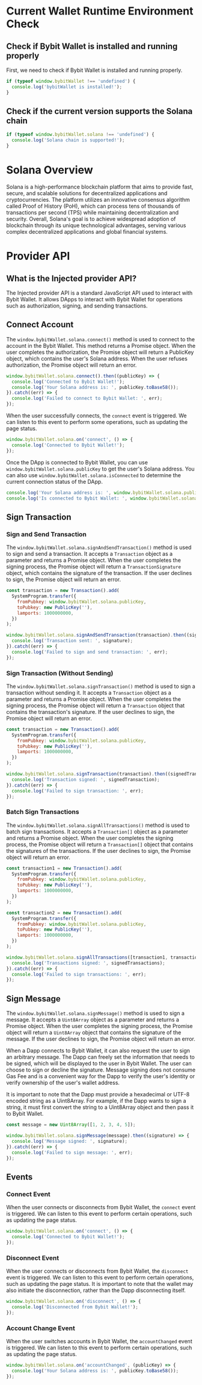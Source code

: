 # Current Wallet Runtime Environment Check

## Check if Bybit Wallet is installed and running properly

First, we need to check if Bybit Wallet is installed and running properly.
```js
if (typeof window.bybitWallet !== 'undefined') {
  console.log('bybitWallet is installed!');
}
```

## Check if the current version supports the Solana chain
```js
if (typeof window.bybitWallet.solana !== 'undefined') {
  console.log('Solana chain is supported!');
}
```

# Solana Overview

Solana is a high-performance blockchain platform that aims to provide fast, secure, and scalable solutions for decentralized applications and cryptocurrencies. The platform utilizes an innovative consensus algorithm called Proof of History (PoH), which can process tens of thousands of transactions per second (TPS) while maintaining decentralization and security. Overall, Solana's goal is to achieve widespread adoption of blockchain through its unique technological advantages, serving various complex decentralized applications and global financial systems.

# Provider API

## What is the Injected provider API?

The Injected provider API is a standard JavaScript API used to interact with Bybit Wallet. It allows DApps to interact with Bybit Wallet for operations such as authorization, signing, and sending transactions.

## Connect Account

The `window.bybitWallet.solana.connect()` method is used to connect to the account in the Bybit Wallet. This method returns a Promise object. When the user completes the authorization, the Promise object will return a PublicKey object, which contains the user's Solana address. When the user refuses authorization, the Promise object will return an error.

```js
window.bybitWallet.solana.connect().then((publicKey) => {
  console.log('Connected to Bybit Wallet!');
  console.log('Your Solana address is: ', publicKey.toBase58());
}).catch((err) => {
  console.log('Failed to connect to Bybit Wallet: ', err);
});
```
When the user successfully connects, the `connect` event is triggered. We can listen to this event to perform some operations, such as updating the page status.

```js
window.bybitWallet.solana.on('connect', () => {
  console.log('Connected to Bybit Wallet!');
});
```
Once the DApp is connected to Bybit Wallet, you can use `window.bybitWallet.solana.publicKey` to get the user's Solana address. You can also use `window.bybitWallet.solana.isConnected` to determine the current connection status of the DApp.

```js
console.log('Your Solana address is: ', window.bybitWallet.solana.publicKey.toBase58());
console.log('Is connected to Bybit Wallet: ', window.bybitWallet.solana.isConnected);
```

## Sign Transaction

### Sign and Send Transaction

The `window.bybitWallet.solana.signAndSendTransaction()` method is used to sign and send a transaction. It accepts a `Transaction` object as a parameter and returns a Promise object. When the user completes the signing process, the Promise object will return a `TransactionSignature` object, which contains the signature of the transaction. If the user declines to sign, the Promise object will return an error.

```js
const transaction = new Transaction().add(
  SystemProgram.transfer({
    fromPubkey: window.bybitWallet.solana.publicKey,
    toPubkey: new PublicKey(''),
    lamports: 1000000000,
  })
);

window.bybitWallet.solana.signAndSendTransaction(transaction).then((signature) => {
  console.log('Transaction sent: ', signature);
}).catch((err) => {
  console.log('Failed to sign and send transaction: ', err);
});
```

### Sign Transaction (Without Sending)

The `window.bybitWallet.solana.signTransaction()` method is used to sign a transaction without sending it. It accepts a `Transaction` object as a parameter and returns a Promise object. When the user completes the signing process, the Promise object will return a `Transaction` object that contains the transaction's signature. If the user declines to sign, the Promise object will return an error.

```js
const transaction = new Transaction().add(
  SystemProgram.transfer({
    fromPubkey: window.bybitWallet.solana.publicKey,
    toPubkey: new PublicKey(''),
    lamports: 1000000000,
  })
);

window.bybitWallet.solana.signTransaction(transaction).then((signedTransaction) => {
  console.log('Transaction signed: ', signedTransaction);
}).catch((err) => {
  console.log('Failed to sign transaction: ', err);
});
```

### Batch Sign Transactions

The `window.bybitWallet.solana.signAllTransactions()` method is used to batch sign transactions. It accepts a `Transaction[]` object as a parameter and returns a Promise object. When the user completes the signing process, the Promise object will return a `Transaction[]` object that contains the signatures of the transactions. If the user declines to sign, the Promise object will return an error.

```js
const transaction1 = new Transaction().add(
  SystemProgram.transfer({
    fromPubkey: window.bybitWallet.solana.publicKey,
    toPubkey: new PublicKey(''),
    lamports: 1000000000,
  })
);

const transaction2 = new Transaction().add(
  SystemProgram.transfer({
    fromPubkey: window.bybitWallet.solana.publicKey,
    toPubkey: new PublicKey(''),
    lamports: 1000000000,
  })
);

window.bybitWallet.solana.signAllTransactions([transaction1, transaction2]).then((signedTransactions) => {
  console.log('Transactions signed: ', signedTransactions);
}).catch((err) => {
  console.log('Failed to sign transactions: ', err);
});
```

## Sign Message

The `window.bybitWallet.solana.signMessage()` method is used to sign a message. It accepts a `Uint8Array` object as a parameter and returns a Promise object. When the user completes the signing process, the Promise object will return a `Uint8Array` object that contains the signature of the message. If the user declines to sign, the Promise object will return an error.

When a Dapp connects to Bybit Wallet, it can also request the user to sign an arbitrary message. The Dapp can freely set the information that needs to be signed, which will be displayed to the user in Bybit Wallet. The user can choose to sign or decline the signature. Message signing does not consume Gas Fee and is a convenient way for the Dapp to verify the user's identity or verify ownership of the user's wallet address.

It is important to note that the Dapp must provide a hexadecimal or UTF-8 encoded string as a Uint8Array. For example, if the Dapp wants to sign a string, it must first convert the string to a Uint8Array object and then pass it to Bybit Wallet.

```js
const message = new Uint8Array([1, 2, 3, 4, 5]);

window.bybitWallet.solana.signMessage(message).then((signature) => {
  console.log('Message signed: ', signature);
}).catch((err) => {
  console.log('Failed to sign message: ', err);
});
```

## Events

### Connect Event

When the user connects or disconnects from Bybit Wallet, the `connect` event is triggered. We can listen to this event to perform certain operations, such as updating the page status.

```js
window.bybitWallet.solana.on('connect', () => {
  console.log('Connected to Bybit Wallet!');
});
```

### Disconnect Event

When the user connects or disconnects from Bybit Wallet, the `disconnect` event is triggered. We can listen to this event to perform certain operations, such as updating the page status. It is important to note that the wallet may also initiate the disconnection, rather than the Dapp disconnecting itself.

```js
window.bybitWallet.solana.on('disconnect', () => {
  console.log('Disconnected from Bybit Wallet!');
});
```

### Account Change Event

When the user switches accounts in Bybit Wallet, the `accountChanged` event is triggered. We can listen to this event to perform certain operations, such as updating the page status.

```js
window.bybitWallet.solana.on('accountChanged', (publicKey) => {
  console.log('Your Solana address is: ', publicKey.toBase58());
});
```
